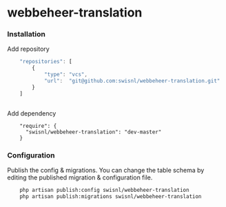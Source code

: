 webbeheer-translation
=====================

### Installation

Add repository

```javascript
  	"repositories": [
		{
			"type": "vcs",
			"url":  "git@github.com:swisnl/webbeheer-translation.git"
		}
	]
		
```

Add dependency

```javscript
	"require": {
	  "swisnl/webbeheer-translation": "dev-master"
	}
```

### Configuration

Publish the config & migrations. You can change the table schema by editing the published migration & configuration file.

```bash
	php artisan publish:config swisnl/webbeheer-translation
	php artisan publish:migrations swisnl/webbeheer-translation
```
